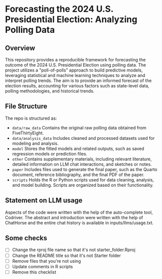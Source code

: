 # Forecasting the 2024 U.S. Presidential Election: Analyzing Polling Data

## Overview

This repository provides a reproducible framework for forecasting the outcome of the 2024 U.S. Presidential Election using polling data. The project utilizes a "poll-of-polls" approach to build predictive models, leveraging statistical and machine learning techniques to analyze and interpret polling trends. The aim is to provide an informed forecast of the election results, accounting for various factors such as state-level data, polling methodologies, and historical trends.


## File Structure

The repo is structured as:

-   `data/raw_data` Contains the original raw polling data obtained from FiveThirtyEight.
-   `data/analysis_data` Includes cleaned and processed datasets used for modeling and analysis.
-   `model` Stores the fitted models and related outputs, such as saved regression models or prediction files. 
-   `other` Contains supplementary materials, including relevant literature, detailed information on LLM chat interactions, and sketches or notes.
-   `paper` Includes files used to generate the final paper, such as the Quarto document, reference bibliography, and the final PDF of the paper.
-   `scripts` Holds the R or Python scripts used for data cleaning, analysis, and model building. Scripts are organized based on their functionality.


## Statement on LLM usage

Aspects of the code were written with the help of the auto-complete tool, Codriver. The abstract and introduction were written with the help of ChatHorse and the entire chat history is available in inputs/llms/usage.txt.

## Some checks

- [ ] Change the rproj file name so that it's not starter_folder.Rproj
- [ ] Change the README title so that it's not Starter folder
- [ ] Remove files that you're not using
- [ ] Update comments in R scripts
- [ ] Remove this checklist